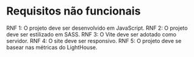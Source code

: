 # Requisitos não funcionais

RNF 1: O projeto deve ser desenvolvido em JavaScript.
RNF 2: O projeto deve ser estilizado em SASS.
RNF 3: O Vite deve ser adotado como servidor.
RNF 4: O site deve ser responsivo.
RNF 5: O projeto deve se basear nas métricas do LightHouse.